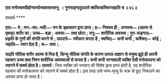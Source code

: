 **एता मनोरथमयीर्हान्यस्योच्चावचास्तनू: ।** **गुणसङ्गादुपादत्ते क्वचित्कश्चिज्जहाति च ॥ ४८॥** 

शब्दार्थ **** 

**एता:—** **ये** **; मन:-रथ:-मयी:—** **मन के ङ्क्षचतन द्वारा प्राप्त** **; ह—** **निश्चय ही** **; अन्यस्य—** **(आत्मा से पृथक्) शरीर का** **; उच्च—** **बड़ा** **;** **अवचा:—** **तथा छोटा** **; तनू:—** **शारीरिक अवस्था** **; गुण-सङ्गात्—** **प्रकृति के गुणों की संगति करने से** **; उपादत्ते—** **स्वीकार करता** **है** **; क्वचित्—** **कभी कभी** **; कश्चित्—** **कोई** **; जहाति—** **त्याग देता है** **; च—** **तथा।** **.** 

**यद्यपि भौतिक शरीर आत्मा से भिन्न है, किन्तु भौतिक संगति के कारण उत्पन्न अज्ञान से** **मनुष्य झूठे ही अपनी पहचान उच्च तथा निश्न शारीरिक अवस्थाओं से करता है। कभी कभी** **भाग्यशाली व्यक्ति ऐसी मनोकल्पना को त्यागने में समर्थ होता है।** **तात्पर्य :** जिस व्यक्ति को भगवान् की विशेष कृपा प्राप्त होती है, वह शारीरिक पहचान की मनोकल्पना को त्यागने में समर्थ होता है। इस तरह उसे जन्म-मृत्यु के चक्र से छूट निकलने का अवसर प्राप्त हो जाता है।  